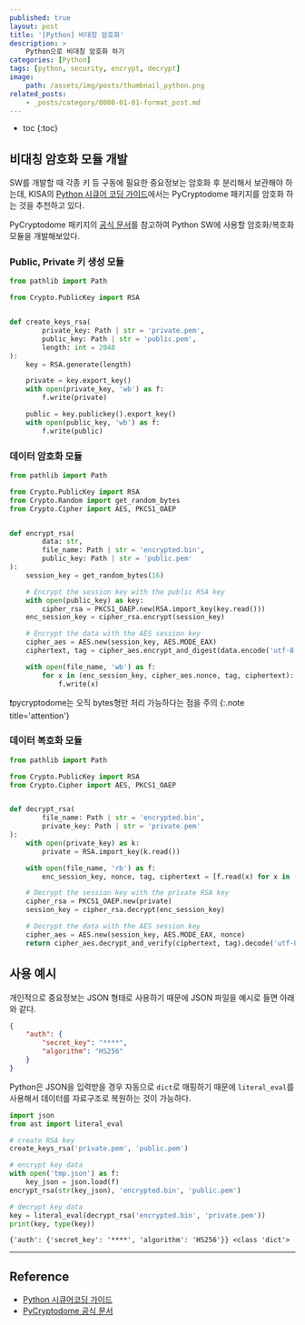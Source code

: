 ```yaml
---
published: true
layout: post
title: '[Python] 비대칭 암호화'
description: >
    Python으로 비대칭 암호화 하기
categories: [Python]
tags: [python, security, encrypt, decrypt]
image:
    path: /assets/img/posts/thumbnail_python.png
related_posts:
    - _posts/category/0000-01-01-format_post.md
---
```

* toc
{:toc}

## 비대칭 암호화 모듈 개발

SW를 개발할 때 각종 키 등 구동에 필요한 중요정보는 암호화 후 분리해서 보관해야 하는데, KISA의 [Python 시큐어 코딩 가이드](https://www.kisa.or.kr/2060204/form?postSeq=13&lang_type=KO)에서는 PyCryptodome 패키지를 암호화 하는 것을 추천하고 있다.  

PyCryptodome 패키지의 [공식 문서](https://www.pycryptodome.org/src/examples)를 참고하여 Python SW에 사용할 암호화/복호화 모듈을 개발해보았다.  

### Public, Private 키 생성 모듈

```python
from pathlib import Path

from Crypto.PublicKey import RSA


def create_keys_rsa(
        private_key: Path | str = 'private.pem',
        public_key: Path | str = 'public.pem',
        length: int = 2048
):
    key = RSA.generate(length)

    private = key.export_key()
    with open(private_key, 'wb') as f:
        f.write(private)

    public = key.publickey().export_key()
    with open(public_key, 'wb') as f:
        f.write(public)
```

### 데이터 암호화 모듈

```python
from pathlib import Path

from Crypto.PublicKey import RSA
from Crypto.Random import get_random_bytes
from Crypto.Cipher import AES, PKCS1_OAEP


def encrypt_rsa(
        data: str,
        file_name: Path | str = 'encrypted.bin',
        public_key: Path | str = 'public.pem'
):
    session_key = get_random_bytes(16)

    # Encrypt the session key with the public RSA key
    with open(public_key) as key:
        cipher_rsa = PKCS1_OAEP.new(RSA.import_key(key.read()))
    enc_session_key = cipher_rsa.encrypt(session_key)

    # Encrypt the data with the AES session key
    cipher_aes = AES.new(session_key, AES.MODE_EAX)
    ciphertext, tag = cipher_aes.encrypt_and_digest(data.encode('utf-8'))

    with open(file_name, 'wb') as f:
        for x in (enc_session_key, cipher_aes.nonce, tag, ciphertext):
            f.write(x)
```

❗pycryptodome는 오직 bytes형만 처리 가능하다는 점을 주의
{:.note title='attention'}

### 데이터 복호화 모듈

```python
from pathlib import Path

from Crypto.PublicKey import RSA
from Crypto.Cipher import AES, PKCS1_OAEP


def decrypt_rsa(
        file_name: Path | str = 'encrypted.bin',
        private_key: Path | str = 'private.pem'
):
    with open(private_key) as k:
        private = RSA.import_key(k.read())

    with open(file_name, 'rb') as f:
        enc_session_key, nonce, tag, ciphertext = [f.read(x) for x in (private.size_in_bytes(), 16, 16, -1)]

    # Decrypt the session key with the private RSA key
    cipher_rsa = PKCS1_OAEP.new(private)
    session_key = cipher_rsa.decrypt(enc_session_key)

    # Decrypt the data with the AES session key
    cipher_aes = AES.new(session_key, AES.MODE_EAX, nonce)
    return cipher_aes.decrypt_and_verify(ciphertext, tag).decode('utf-8')
```

## 사용 예시

개인적으로 중요정보는 JSON 형태로 사용하기 때문에 JSON 파일을 예시로 들면 아래와 같다.  

```json
{
    "auth": {
        "secret_key": "****",
        "algorithm": "HS256"
    }
}
```

Python은 JSON을 입력받을 경우 자동으로 `dict`로 매핑하기 때문에 `literal_eval`를 사용해서 데이터를 자료구조로 복원하는 것이 가능하다.  

```python
import json
from ast import literal_eval

# create RSA key
create_keys_rsa('private.pem', 'public.pem')

# encrypt key data
with open('tmp.json') as f:
    key_json = json.load(f)
encrypt_rsa(str(key_json), 'encrypted.bin', 'public.pem')

# decrypt key data
key = literal_eval(decrypt_rsa('encrypted.bin', 'private.pem'))
print(key, type(key))
```
```
{'auth': {'secret_key': '****', 'algorithm': 'HS256'}} <class 'dict'>
```

---
## Reference
- [Python 시큐어코딩 가이드](https://www.kisa.or.kr/2060204/form?postSeq=13&lang_type=KO)
- [PyCryptodome 공식 문서](https://www.pycryptodome.org/src/examples#generate-public-key-and-private-key)